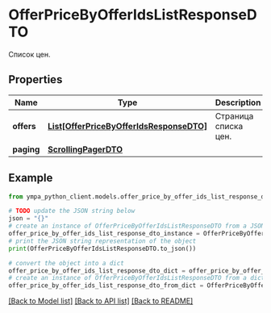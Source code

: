 # OfferPriceByOfferIdsListResponseDTO

Список цен.

## Properties

Name | Type | Description | Notes
------------ | ------------- | ------------- | -------------
**offers** | [**List[OfferPriceByOfferIdsResponseDTO]**](OfferPriceByOfferIdsResponseDTO.md) | Страница списка цен. | 
**paging** | [**ScrollingPagerDTO**](ScrollingPagerDTO.md) |  | [optional] 

## Example

```python
from ympa_python_client.models.offer_price_by_offer_ids_list_response_dto import OfferPriceByOfferIdsListResponseDTO

# TODO update the JSON string below
json = "{}"
# create an instance of OfferPriceByOfferIdsListResponseDTO from a JSON string
offer_price_by_offer_ids_list_response_dto_instance = OfferPriceByOfferIdsListResponseDTO.from_json(json)
# print the JSON string representation of the object
print(OfferPriceByOfferIdsListResponseDTO.to_json())

# convert the object into a dict
offer_price_by_offer_ids_list_response_dto_dict = offer_price_by_offer_ids_list_response_dto_instance.to_dict()
# create an instance of OfferPriceByOfferIdsListResponseDTO from a dict
offer_price_by_offer_ids_list_response_dto_from_dict = OfferPriceByOfferIdsListResponseDTO.from_dict(offer_price_by_offer_ids_list_response_dto_dict)
```
[[Back to Model list]](../README.md#documentation-for-models) [[Back to API list]](../README.md#documentation-for-api-endpoints) [[Back to README]](../README.md)


